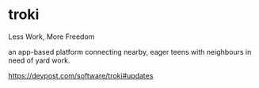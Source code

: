 # troki
Less Work, More Freedom

an app-based platform connecting nearby, eager teens with neighbours in need of yard work.

https://devpost.com/software/troki#updates
